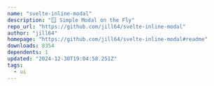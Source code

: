 ```yaml
---
name: "svelte-inline-modal"
description: "🪟 Simple Modal on the Fly"
repo_url: "https://github.com/jill64/svelte-inline-modal"
author: "jill64"
homepage: "https://github.com/jill64/svelte-inline-modal#readme"
downloads: 8354
dependents: 1
updated: "2024-12-30T19:04:58.251Z"
tags: 
  - ui
---
```

